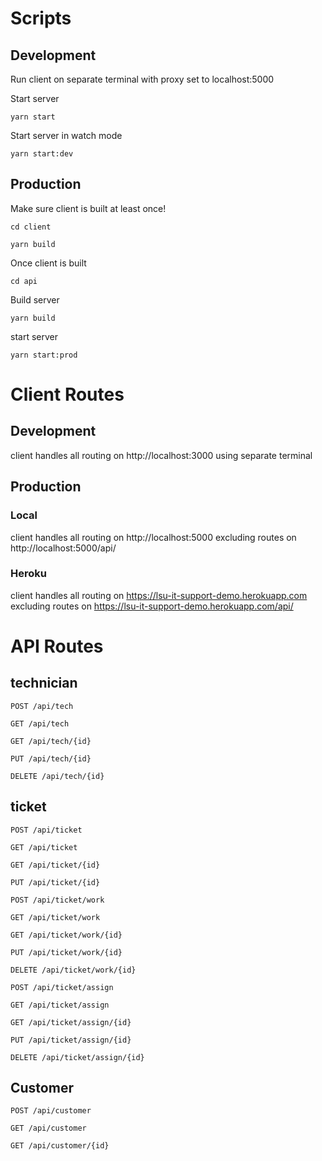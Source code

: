 # Scripts

## Development

Run client on separate terminal with proxy set to localhost:5000

Start server

```
yarn start
```

Start server in watch mode

```
yarn start:dev
```

## Production

Make sure client is built at least once!

```
cd client
```

```
yarn build

```

Once client is built

```
cd api
```

Build server

```
yarn build
```

start server

```
yarn start:prod
```

# Client Routes

## Development

client handles all routing on http://localhost:3000 using separate terminal

## Production

### Local

client handles all routing on http://localhost:5000 excluding routes on http://localhost:5000/api/

### Heroku

client handles all routing on https://lsu-it-support-demo.herokuapp.com excluding routes on https://lsu-it-support-demo.herokuapp.com/api/

# API Routes

## technician

```
POST /api​/tech
```

```
GET /api​/tech
```

```
GET /api​/tech​/{id}
```

```
PUT /api​/tech​/{id}
```

```
DELETE /api​/tech​/{id}
```

## ticket

```
POST /api​/ticket
```

```
GET /api​/ticket
```

```
GET /api​/ticket​/{id}
```

```
PUT /api​/ticket​/{id}
```

```
POST /api​/ticket​/work
```

```
GET /api​/ticket​/work
```

```
GET /api​/ticket​/work​/{id}
```

```
PUT /api​/ticket​/work​/{id}
```

```
DELETE /api​/ticket​/work​/{id}
```

```
POST /api​/ticket​/assign
```

```
GET /api​/ticket​/assign
```

```
GET /api​/ticket​/assign​/{id}
```

```
PUT /api​/ticket​/assign​/{id}
```

```
DELETE /api​/ticket​/assign​/{id}
```

## Customer

```
POST /api​/customer
```

```
GET /api​/customer
```

```
GET /api​/customer​/{id}
```
